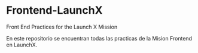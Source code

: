 # Frontend-LaunchX
Front End Practices for the Launch X Mission

En este repositorio se encuentran todas las practicas de la Mision Frontend en LaunchX.
